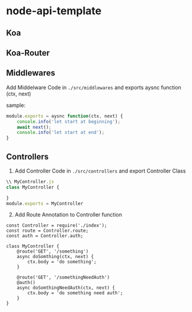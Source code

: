 # node-api-template

## Koa

## Koa-Router

## Middlewares

Add Middelware Code in ```./src/middlewares``` and exports aysnc function (ctx, next)

sample:
```javascript
module.exports = aysnc function(ctx, next) {
	console.info('let start at beginning');
	await next();
	console.info('let start at end');
}
```

## Controllers

1. Add Controller Code in ```./src/controllers``` and export Controller Class

```javascript
\\ MyController.js
class MyController {

}
module.exports = MyController
```

2. Add Route Annotation to Controller function

```
const Controller = require('./index');
const route = Controller.route;
const auth = Controller.auth;

class MyController {
	@route('GET', '/something')
	async doSomthing(ctx, next) {
		ctx.body = 'do something';
	}

	@route('GET', '/somethingNeedAuth')
	@auth()
	async doSomthingNeedAuth(ctx, next) {
		ctx.body = 'do something need auth';
	}
}

```
